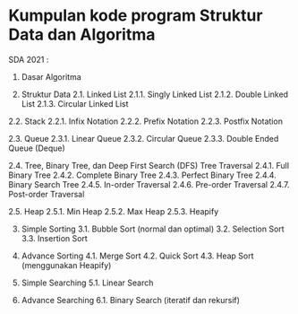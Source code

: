 # Kumpulan kode program Struktur Data dan Algoritma

SDA 2021 :

1. Dasar Algoritma

2. Struktur Data
  2.1. Linked List
    2.1.1. Singly Linked List
    2.1.2. Double Linked List
    2.1.3. Circular Linked List

  2.2. Stack
    2.2.1. Infix Notation
    2.2.2. Prefix Notation
    2.2.3. Postfix Notation

  2.3. Queue
    2.3.1. Linear Queue
    2.3.2. Circular Queue
    2.3.3. Double Ended Queue (Deque)

  2.4. Tree, Binary Tree, dan Deep First Search (DFS) Tree Traversal
    2.4.1. Full Binary Tree
    2.4.2. Complete Binary Tree
    2.4.3. Perfect Binary Tree
    2.4.4. Binary Search Tree
    2.4.5. In-order Traversal
    2.4.6. Pre-order Traversal
    2.4.7. Post-order Traversal

  2.5. Heap
    2.5.1. Min Heap
    2.5.2. Max Heap
    2.5.3. Heapify

3. Simple Sorting
  3.1. Bubble Sort (normal dan optimal)
  3.2. Selection Sort
  3.3. Insertion Sort

4. Advance Sorting
  4.1. Merge Sort
  4.2. Quick Sort
  4.3. Heap Sort (menggunakan Heapify)

5. Simple Searching
  5.1. Linear Search

6. Advance Searching
  6.1. Binary Search (iteratif dan rekursif)
